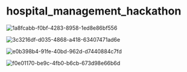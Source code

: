 # hospital_management_hackathon


![1a8fcabb-f0bf-4283-8958-1ed8e86bf556](https://github.com/user-attachments/assets/95228d75-4049-47f0-8887-77be33aaeada)

![3c3216df-d035-4868-a418-63407471ad6e](https://github.com/user-attachments/assets/590fcb6e-06ba-4fea-96c0-8a458bd9dc66)

![e0b398b4-91fe-40bd-962d-d7440884c7fd](https://github.com/user-attachments/assets/cbb2e738-1ddc-4746-9e23-380a5d6c2fe4)

![f0e01170-be9c-4fb0-b6cb-673d98e66b6d](https://github.com/user-attachments/assets/54f90b40-5bb9-4e9c-911c-2611bbfe9985)
